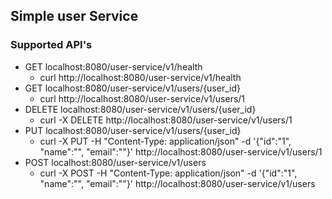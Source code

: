 ## Simple user Service
### Supported API's
- GET localhost:8080/user-service/v1/health
  - curl http://localhost:8080/user-service/v1/health
- GET localhost:8080/user-service/v1/users/{user_id}
  - curl http://localhost:8080/user-service/v1/users/1
- DELETE localhost:8080/user-service/v1/users/{user_id}
  - curl -X DELETE http://localhost:8080/user-service/v1/users/1
- PUT localhost:8080/user-service/v1/users/{user_id}
  - curl -X PUT -H "Content-Type: application/json" -d '{"id":"1", "name":"<newName>", "email":"<newEmail>"}' http://localhost:8080/user-service/v1/users/1
- POST localhost:8080/user-service/v1/users
  - curl -X POST -H "Content-Type: application/json" -d '{"id":"1", "name":"<name>", "email":"<email>"}' http://localhost:8080/user-service/v1/users
